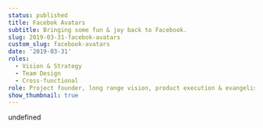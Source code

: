 ```yaml
---
status: published
title: Facebok Avatars
subtitle: Bringing some fun & joy back to Facebook.
slug: 2019-03-31-facebok-avatars
custom_slug: facebook-avatars
date: '2019-03-31'
roles:
  - Vision & Strategy
  - Team Design
  - Cross-functional
role: Project founder, long range vision, product execution & evangelism.
show_thumbnail: true
---
```

undefined